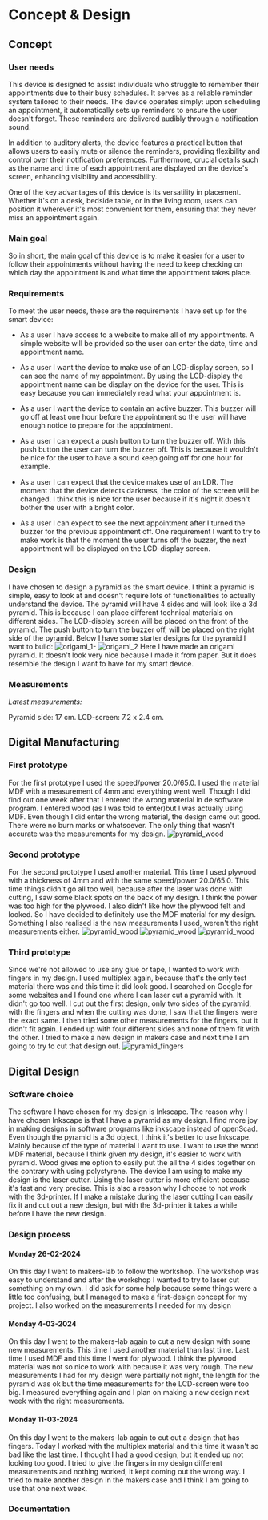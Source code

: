 # Concept & Design

## Concept

### User needs
This device is designed to assist individuals who struggle to remember their appointments due to their busy schedules. 
It serves as a reliable reminder system tailored to their needs. The device operates simply: upon scheduling an appointment, 
it automatically sets up reminders to ensure the user doesn't forget. These reminders are delivered audibly through a 
notification sound.

In addition to auditory alerts, the device features a practical button that allows users to easily mute or silence the 
reminders, providing flexibility and control over their notification preferences. Furthermore, crucial details such as 
the name and time of each appointment are displayed on the device's screen, enhancing visibility and accessibility.

One of the key advantages of this device is its versatility in placement. Whether it's on a desk, bedside table, or in
the living room, users can position it wherever it's most convenient for them, ensuring that they never miss an
appointment again.

### Main goal
So in short, the main goal of this device is to make it easier for a user to follow their appointments without having
the need to keep checking on which day the appointment is and what time the appointment takes place.

### Requirements
To meet the user needs, these are the requirements I have set up for the smart device:
- As a user I have access to a website to make all of my appointments. A simple website will be provided so the user 
can enter the date, time and appointment name.

- As a user I want the device to make use of an LCD-display screen, so I can see the name of my appointment. By using 
the LCD-display the appointment name can be display on the device for the user. This is easy because you can immediately 
read what your appointment is. 

- As a user I want the device to contain an active buzzer. This buzzer will go off at least one hour before the 
appointment so the user will have enough notice to prepare for the appointment.

- As a user I can expect a push button to turn the buzzer off. With this push button the user can turn the buzzer off. 
This is because it wouldn't be nice for the user to have a sound keep going off for one hour for example. 

- As a user I can expect that the device makes use of an LDR. The moment that the device detects darkness, the color
  of the screen will be changed. I think this is nice for the user because if it's night it doesn't bother the user with
  a bright color.

- As a user I can expect to see the next appointment after I turned the buzzer for the previous appointment off. 
One requirement I want to try to make work is that the moment the user turns off the buzzer, the next appointment will 
be displayed on the LCD-display screen.

### Design
I have chosen to design a pyramid as the smart device. I think a pyramid is simple, easy to look at and doesn't require
lots of functionalities to actually understand the device. The pyramid will have 4 sides and will look like a 3d pyramid. 
This is because I can place different technical materials on different sides. The LCD-display screen will be placed on 
the front of the pyramid. The push button to turn the buzzer off, will be placed on the right side of the pyramid. Below
I have some starter designs for the pyramid I want to build:
![origami_1-](../assets/origami_1.jpg)
![origami_2](../assets/origami_2.jpg)
Here I have made an origami pyramid. It doesn't look very nice because I made it from paper. But it does resemble the 
design I want to have for my smart device.

### Measurements
*Latest measurements:* 

Pyramid side: 17 cm. 
LCD-screen: 7.2 x 2.4 cm.

## Digital Manufacturing

### First prototype

For the first prototype I used the speed/power 20.0/65.0. I used the material MDF with a measurement of 4mm
and everything went well. Though I did find out one week after that I entered the wrong material in de software program.
I entered wood (as I was told to enter)but I was actually using MDF. Even though I did enter the wrong material, 
the design came out good. There were no burn marks or whatsoever. The only thing that wasn't accurate was the measurements
for my design.
![pyramid_wood](../assets/pyramid_wood_1.jpg)

### Second prototype
For the second prototype I used another material. This time I used plywood with a thickness of 4mm and with the same 
speed/power 20.0/65.0. This time things didn't go all too well, because after the laser was done with cutting, 
I saw some black spots on the back of my design. I think the power was too high for the plywood. I also didn't like how 
the plywood felt and looked. So I have decided to definitely use the MDF material for my design. Something I also realised
is the new measurements I used, weren't the right measurements either.
![pyramid_wood](../assets/pyramid_pro2_1.jpg)
![pyramid_wood](../assets/pyramid_pro2_2.jpg)
![pyramid_wood](../assets/pyramid_pro2_3.jpg)

### Third prototype
Since we're not allowed to use any glue or tape, I wanted to work with fingers in my design. I used multiplex again, 
because that's the only test material there was and this time it did look good. I searched on Google for some
websites and I found one where I can laser cut a pyramid with. It didn't go too well. I cut out the first design, only 
two sides of the pyramid, with the fingers and when the cutting was done, I saw that the fingers were the exact same. I then 
tried some other measurements for the fingers, but it didn't fit again. I ended up with four different sides and none of them 
fit with the other. I tried to make a new design in makers case and next time I am going to try to cut that design out.
![pyramid_fingers](../assets/pyramid_fingers.jpg)


## Digital Design

### Software choice
The software I have chosen for my design is Inkscape. The reason why I have chosen Inkscape is that I have a pyramid as 
my design. I find more joy in making designs in software programs like inkscape instead of openScad. 
Even though the pyramid is a 3d object, I think it's better to use Inkscape. Mainly because of the type of material 
I want to use. I want to use the wood MDF material, because I think given my design, it's easier to work with pyramid. 
Wood gives me option to easily put the all the 4 sides together on the contrary with using polystyrene. The device I am 
using to make my design is the laser cutter. Using the laser cutter is more efficient because it's fast and very precise.
This is also a reason why I choose to not work with the 3d-printer. If I make a mistake during the laser cutting I can 
easily fix it and cut out a new design, but with the 3d-printer it takes a while before I have the new design. 

### Design process

#### Monday 26-02-2024
On this day I went to makers-lab to follow the workshop. The workshop was easy to understand and after the workshop I 
wanted to try to laser cut something on my own. I did ask for some help because some things were a little too confusing,
but I managed to make a first-design concept for my project. I also worked on the measurements I needed for my design

#### Monday 4-03-2024
On this day I went to the makers-lab again to cut a new design with some new measurements. This time I used another material
than last time. Last time I used MDF and this time I went for plywood. I think the plywood material was not so nice to work
with because it was very rough. The new measurements I had for my design were partially not right, the length for the pyramid
was ok but the time measurements for the LCD-screen were too big. I measured everything again and I plan on making a new 
design next week with the right measurements. 

#### Monday 11-03-2024
On this day I went to the makers-lab again to cut out a design that has fingers. Today I worked with the multiplex material
and this time it wasn't so bad like the last time. I thought I had a good design, but it ended up not looking too good.
I tried to give the fingers in my design different measurements and nothing worked, it kept coming out the wrong way. 
I tried to make another design in the makers case and I think I am going to use that one next week. 
### Documentation 



